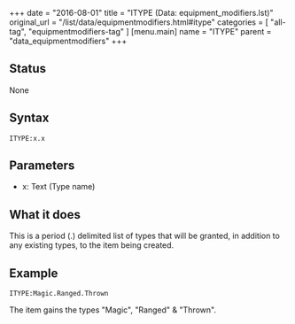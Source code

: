 +++
date = "2016-08-01"
title = "ITYPE (Data: equipment_modifiers.lst)"
original_url = "/list/data/equipmentmodifiers.html#itype"
categories = [ "all-tag", "equipmentmodifiers-tag" ]
[menu.main]
    name = "ITYPE"
    parent = "data_equipmentmodifiers"
+++

## Status

None

## Syntax

`ITYPE:x.x`

## Parameters

-   x: Text (Type name)



What it does
------------

This is a period (.) delimited list of types that will be granted, in
addition to any existing types, to the item being created.

Example
-------

`ITYPE:Magic.Ranged.Thrown`

The item gains the types "Magic", "Ranged" & "Thrown".

